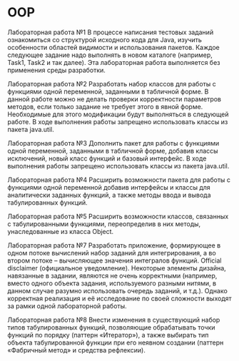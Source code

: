 # OOP

Лабораторная работа №1
В процессе написания тестовых заданий ознакомиться со структурой исходного кода для Java, изучить особенности областей видимости и использования пакетов.
Каждое следующее задание надо выполнять в новом каталоге (например, Task1, Task2 и так далее).
Эта лабораторная работа выполняется без применения среды разработки.


Лабораторная работа №2
Разработать набор классов для работы с функциями одной переменной, заданными в табличной форме.
В данной работе можно не делать проверки корректности параметров методов, если только задание не требует этого в явной форме. Необходимые для этого модификации будут выполняться в следующей работе.
В ходе выполнения работы запрещено использовать классы из пакета java.util.


Лабораторная работа №3
Дополнить пакет для работы с функциями одной переменной, заданными в табличной форме, добавив классы исключений, новый класс функций и базовый интерфейс.
В ходе выполнения работы запрещено использовать классы из пакета java.util.


Лабораторная работа №4
Расширить возможности пакета для работы с функциями одной переменной добавив интерфейсы и классы для аналитически заданных функций, а также методы ввода и вывода табулированных функций.


Лабораторная работа №5
Расширить возможности классов, связанных с табулированными функциями, переопределив в них методы, унаследованные из класса Object.


Лабораторная работа №7
Разработать приложение, формирующее в одном потоке вычислений набор заданий для интегрирования, а во втором потоке – вычисляющее значения интегралов функций.
Official disclaimer (официальное уведомление). Некоторые элементы дизайна, навязанные в задании, являются не очень корректными (например, вместо одного объекта задания, используемого разными нитями, в данном случае разумно использовать очередь заданий, и т.д.). Однако корректная реализация и её исследование по своей сложности выходят за рамки одной лабораторной работы.


Лабораторная работа №8
Внести изменения в существующий набор типов табулированных функций, позволяющие обрабатывать точки функций по порядку (паттерн «Итератор»), а также выбирать тип объекта табулированной функции при его неявном создании (паттерн «Фабричный метод» и средства рефлексии).
